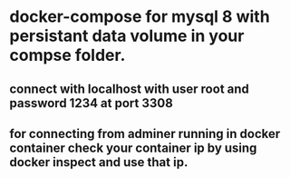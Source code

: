 # docker-compose for mysql 8 with persistant data volume in your compse folder.

## connect with localhost with user root and password 1234 at port 3308

## for connecting from adminer running in docker container check your container ip by using docker inspect and use that ip.
